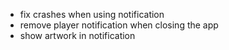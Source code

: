 - fix crashes when using notification
- remove player notification when closing the app
- show artwork in notification